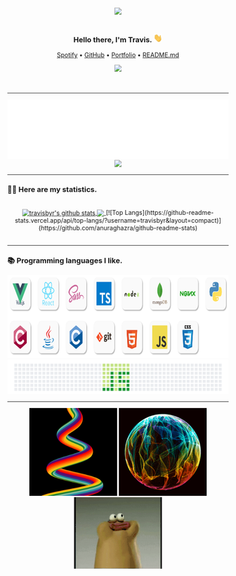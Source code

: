 <div align="center">
  <br>
  <!-- <img width="400" src="https://thumbs.gfycat.com/DeepAffectionateBorer-size_restricted.gif"> -->
  <img width="400" src="https://github.com/travisbyr/travisbyr/blob/master/images/piracy.gif">
  <!-- <img width="400" src="https://github.com/travisbyr/travisbyr/blob/master/images/piracyIsACrime.gif"> -->
  <br>
<br>
  <h3>Hello there, I'm Travis. <img height="20" src="https://github.com/travisbyr/travisbyr/blob/master/images/wave.gif"></img></h3>
  <p align="center">
    <a target="_blank" href="https://andyruwruw-now-playing-spotify-git-master.travisbyr.vercel.app/api/now-playing?open">Spotify</a> •
    <a target="_blank" href="https://github.com/travisbyr">GitHub</a> •
    <a target="_blank" href="https://travisbyr.me">Portfolio</a> •
    <a target="_blank" href="https://github.com/travisbyr">README.md</a>
  </p>
  <p align="center">
    <img src="https://komarev.com/ghpvc/?username=ytravisbyr&color=blue&label=Profile+Views&style=flat-square">
  </p>
<br>
</div>
<!-- <p>Lorem ipsum dolor sit amet, consectetur adipiscing elit. Sed imperdiet dui in orci efficitur, a molestie felis interdum. Phasellus non imperdiet metus. Pellentesque habitant morbi tristique senectus et netus et malesuada fames ac turpis egestas. Phasellus et consequat risus. Sed in leo non odio sollicitudin luctus. Pellentesque eget ipsum facilisis, aliquet dui vitae, scelerisque diam. Sed pulvinar euismod libero, ac consectetur nibh tempus eget. Nam sagittis, lorem nec consectetur imperdiet, sem metus blandit mauris, et blandit est diam vitae sapien.</p> -->
<hr>
<div align="center"> 
  <a href="https://andyruwruw-now-playing-spotify-git-master.travisbyr.vercel.app/api/now-playing?open">    
    <img src="https://github.com/travisbyr/andyruwruw/blob/master/example/now-playing.svg">
  </a>
    <a href="https://andyruwruw-now-playing-spotify-git-master.travisbyr.vercel.app/api/now-playing?open">    
    <img src="https://andyruwruw-now-playing-spotify-git-master.travisbyr.vercel.app/api/now-playing">
  </a>
  <hr>
</div>
<h3>🤘🏻 Here are my statistics.</h3>
<br>
<div align="center">
  <a href="https://github.com/travisbyr/github-readme-stats">
    <img height="160" align="center" src="https://github-readme-stats.vercel.app/api?username=travisbyr&show_icons=true&include_all_commits=true&count_private=true&theme=radical" alt="travisbyr's github stats" />
  </a>
  <a href="https://github.com/travisbyr/github-readme-stats">
    <img height="160" align="center" src="https://github-readme-stats.vercel.app/api/top-langs/?username=travisbyr&layout=compact&count_private=true&theme=radical" />
  </a>
  [![Top Langs](https://github-readme-stats.vercel.app/api/top-langs/?username=travisbyr&layout=compact)](https://github.com/anuraghazra/github-readme-stats)
</div>
<br>
<hr>
<h3>📚 Programming languages I like.</h3>

<div align="center">
  <img height="190" src="https://github.com/travisbyr/travisbyr/blob/master/images/1.png">
  <img src="https://github.com/travisbyr/travisbyr/blob/master/images/js.png">
  <hr>
  <div align="center">
    <img width="200" src="https://github.com/travisbyr/travisbyr/blob/master/images/coolGif3.gif">
    <img width="200" src="https://github.com/travisbyr/travisbyr/blob/master/images/coolGif2.gif">
    <img width="200" src="https://github.com/travisbyr/travisbyr/blob/master/images/munch.gif"></img>
  </div>
</div>
